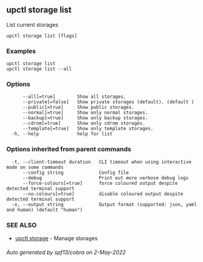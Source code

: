 ## upctl storage list

List current storages

```
upctl storage list [flags]
```

### Examples

```
upctl storage list
upctl storage list --all
```

### Options

```
      --all[=true]        Show all storages.
      --private[=false]   Show private storages (default). (default )
      --public[=true]     Show public storages.
      --normal[=true]     Show only normal storages.
      --backup[=true]     Show only backup storages.
      --cdrom[=true]      Show only cdrom storages.
      --template[=true]   Show only template storages.
  -h, --help              help for list
```

### Options inherited from parent commands

```
  -t, --client-timeout duration   CLI timeout when using interactive mode on some commands
      --config string             Config file
      --debug                     Print out more verbose debug logs
      --force-colours[=true]      force coloured output despite detected terminal support
      --no-colours[=true]         disable coloured output despite detected terminal support
  -o, --output string             Output format (supported: json, yaml and human) (default "human")
```

### SEE ALSO

* [upctl storage](upctl_storage.md)	 - Manage storages

###### Auto generated by spf13/cobra on 2-May-2022
